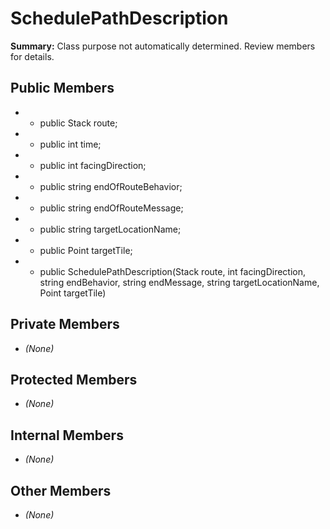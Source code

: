 # SchedulePathDescription

**Summary:** Class purpose not automatically determined. Review members for details.

## Public Members
- - public Stack<Point> route;
- - public int time;
- - public int facingDirection;
- - public string endOfRouteBehavior;
- - public string endOfRouteMessage;
- - public string targetLocationName;
- - public Point targetTile;
- - public SchedulePathDescription(Stack<Point> route, int facingDirection, string endBehavior, string endMessage, string targetLocationName, Point targetTile)

## Private Members
- *(None)*

## Protected Members
- *(None)*

## Internal Members
- *(None)*

## Other Members
- *(None)*
